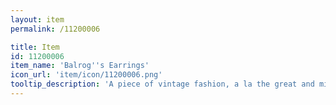 ```yaml
---
layout: item
permalink: /11200006

title: Item
id: 11200006
item_name: 'Balrog''s Earrings'
icon_url: 'item/icon/11200006.png'
tooltip_description: 'A piece of vintage fashion, a la the great and mighty $npcName:23090005$.'
---
```


